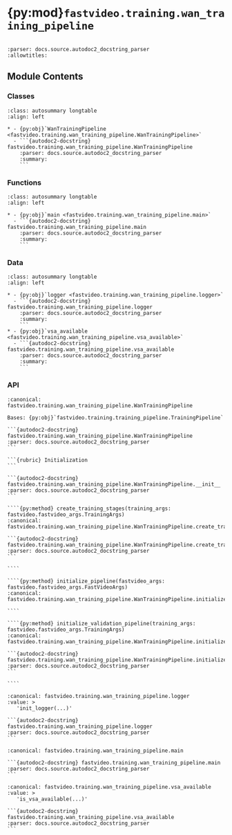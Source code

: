 # {py:mod}`fastvideo.training.wan_training_pipeline`

```{py:module} fastvideo.training.wan_training_pipeline
```

```{autodoc2-docstring} fastvideo.training.wan_training_pipeline
:parser: docs.source.autodoc2_docstring_parser
:allowtitles:
```

## Module Contents

### Classes

````{list-table}
:class: autosummary longtable
:align: left

* - {py:obj}`WanTrainingPipeline <fastvideo.training.wan_training_pipeline.WanTrainingPipeline>`
  - ```{autodoc2-docstring} fastvideo.training.wan_training_pipeline.WanTrainingPipeline
    :parser: docs.source.autodoc2_docstring_parser
    :summary:
    ```
````

### Functions

````{list-table}
:class: autosummary longtable
:align: left

* - {py:obj}`main <fastvideo.training.wan_training_pipeline.main>`
  - ```{autodoc2-docstring} fastvideo.training.wan_training_pipeline.main
    :parser: docs.source.autodoc2_docstring_parser
    :summary:
    ```
````

### Data

````{list-table}
:class: autosummary longtable
:align: left

* - {py:obj}`logger <fastvideo.training.wan_training_pipeline.logger>`
  - ```{autodoc2-docstring} fastvideo.training.wan_training_pipeline.logger
    :parser: docs.source.autodoc2_docstring_parser
    :summary:
    ```
* - {py:obj}`vsa_available <fastvideo.training.wan_training_pipeline.vsa_available>`
  - ```{autodoc2-docstring} fastvideo.training.wan_training_pipeline.vsa_available
    :parser: docs.source.autodoc2_docstring_parser
    :summary:
    ```
````

### API

`````{py:class} WanTrainingPipeline(model_path: str, fastvideo_args: fastvideo.fastvideo_args.TrainingArgs, required_config_modules: list[str] | None = None, loaded_modules: dict[str, torch.nn.Module] | None = None)
:canonical: fastvideo.training.wan_training_pipeline.WanTrainingPipeline

Bases: {py:obj}`fastvideo.training.training_pipeline.TrainingPipeline`

```{autodoc2-docstring} fastvideo.training.wan_training_pipeline.WanTrainingPipeline
:parser: docs.source.autodoc2_docstring_parser
```

```{rubric} Initialization
```

```{autodoc2-docstring} fastvideo.training.wan_training_pipeline.WanTrainingPipeline.__init__
:parser: docs.source.autodoc2_docstring_parser
```

````{py:method} create_training_stages(training_args: fastvideo.fastvideo_args.TrainingArgs)
:canonical: fastvideo.training.wan_training_pipeline.WanTrainingPipeline.create_training_stages

```{autodoc2-docstring} fastvideo.training.wan_training_pipeline.WanTrainingPipeline.create_training_stages
:parser: docs.source.autodoc2_docstring_parser
```

````

````{py:method} initialize_pipeline(fastvideo_args: fastvideo.fastvideo_args.FastVideoArgs)
:canonical: fastvideo.training.wan_training_pipeline.WanTrainingPipeline.initialize_pipeline

````

````{py:method} initialize_validation_pipeline(training_args: fastvideo.fastvideo_args.TrainingArgs)
:canonical: fastvideo.training.wan_training_pipeline.WanTrainingPipeline.initialize_validation_pipeline

```{autodoc2-docstring} fastvideo.training.wan_training_pipeline.WanTrainingPipeline.initialize_validation_pipeline
:parser: docs.source.autodoc2_docstring_parser
```

````

`````

````{py:data} logger
:canonical: fastvideo.training.wan_training_pipeline.logger
:value: >
   'init_logger(...)'

```{autodoc2-docstring} fastvideo.training.wan_training_pipeline.logger
:parser: docs.source.autodoc2_docstring_parser
```

````

````{py:function} main(args) -> None
:canonical: fastvideo.training.wan_training_pipeline.main

```{autodoc2-docstring} fastvideo.training.wan_training_pipeline.main
:parser: docs.source.autodoc2_docstring_parser
```
````

````{py:data} vsa_available
:canonical: fastvideo.training.wan_training_pipeline.vsa_available
:value: >
   'is_vsa_available(...)'

```{autodoc2-docstring} fastvideo.training.wan_training_pipeline.vsa_available
:parser: docs.source.autodoc2_docstring_parser
```

````
